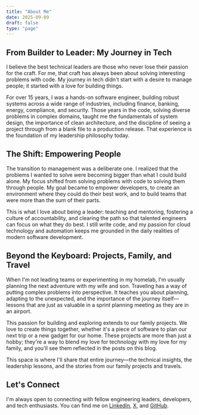 ```yaml
---
title: "About Me"
date: 2025-09-09
draft: false
type: "page"
---
```


## From Builder to Leader: My Journey in Tech

I believe the best technical leaders are those who never lose their passion for the craft. For me, that craft has always been about solving interesting problems with code. My journey in tech didn't start with a desire to manage people; it started with a love for building things.

For over 15 years, I was a hands-on software engineer, building robust systems across a wide range of industries, including finance, banking, energy, compliance, and security.  Those years in the code, solving diverse problems in complex domains, taught me the fundamentals of system design, the importance of clean architecture, and the discipline of seeing a project through from a blank file to a production release. That experience is the foundation of my leadership philosophy today. 

## The Shift: Empowering People

The transition to management was a deliberate one. I realized that the problems I wanted to solve were becoming bigger than what I could build alone. My focus shifted from solving problems with code to solving them through people. My goal became to empower developers, to create an environment where they could do their best work, and to build teams that were more than the sum of their parts.

This is what I love about being a leader: teaching and mentoring, fostering a culture of accountability, and clearing the path so that talented engineers can focus on what they do best. I still write code, and my passion for cloud technology and automation keeps me grounded in the daily realities of modern software development.

## Beyond the Keyboard: Projects, Family, and Travel

When I'm not leading teams or experimenting in my homelab, I'm usually planning the next adventure with my wife and son. Traveling has a way of putting complex problems into perspective. It teaches you about planning, adapting to the unexpected, and the importance of the journey itself—lessons that are just as valuable in a sprint planning meeting as they are in an airport.

This passion for building and exploring extends to our family projects. We love to create things together, whether it's a piece of software to plan our next trip or a new gadget for our home. These projects are more than just a hobby; they're a way to blend my love for technology with my love for my family, and you'll see them reflected in the posts on this blog.

This space is where I'll share that entire journey—the technical insights, the leadership lessons, and the stories from our family projects and travels.

## Let's Connect

I'm always open to connecting with fellow engineering leaders, developers, and tech enthusiasts. You can find me on [LinkedIn](https://linkedin.com/in/dragoshont), [X](https://x.com/DragosHont), and [GitHub](https://github.com/dragoshont).
